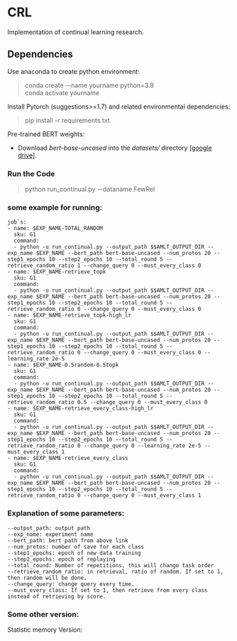 # CRL
Implementation of continual learning research.

## Dependencies

Use anaconda to create python environment:

> conda create --name yourname python=3.8 \
> conda activate yourname

Install Pytorch (suggestions>=1.7) and related environmental dependencies:

> pip install -r requirements.txt

Pre-trained BERT weights:
* Download *bert-base-uncased* into the *datasets/* directory [[google drive]](https://drive.google.com/drive/folders/1BGNdXrxy6W_sWaI9DasykTj36sMOoOGK).

### Run the Code

> python run_continual.py --dataname FewRel

### some example for running:
```
job`s:
- name: $EXP_NAME-TOTAL_RANDOM
  sku: G1
  command:
  - python -u run_continual.py --output_path $$AMLT_OUTPUT_DIR --exp_name $EXP_NAME --bert_path bert-base-uncased --num_protos 20 --step1_epochs 10 --step2_epochs 10 --total_round 5 --retrieve_random_ratio 1 --change_query 0 --must_every_class 0
- name: $EXP_NAME-retrieve_topk
  sku: G1
  command:
  - python -u run_continual.py --output_path $$AMLT_OUTPUT_DIR --exp_name $EXP_NAME --bert_path bert-base-uncased --num_protos 20 --step1_epochs 10 --step2_epochs 10 --total_round 5 --retrieve_random_ratio 0 --change_query 0 --must_every_class 0
- name: $EXP_NAME-retrieve_topk-high_lr
  sku: G1
  command:
  - python -u run_continual.py --output_path $$AMLT_OUTPUT_DIR --exp_name $EXP_NAME --bert_path bert-base-uncased --num_protos 20 --step1_epochs 10 --step2_epochs 10 --total_round 5 --retrieve_random_ratio 0 --change_query 0 --must_every_class 0 --learning_rate 2e-5
- name: $EXP_NAME-0.5random-0.5topk
  sku: G1
  command:
  - python -u run_continual.py --output_path $$AMLT_OUTPUT_DIR --exp_name $EXP_NAME --bert_path bert-base-uncased --num_protos 20 --step1_epochs 10 --step2_epochs 10 --total_round 5 --retrieve_random_ratio 0.5 --change_query 0 --must_every_class 0 
- name: $EXP_NAME-retrieve_every_class-high_lr
  sku: G1
  command:
  - python -u run_continual.py --output_path $$AMLT_OUTPUT_DIR --exp_name $EXP_NAME --bert_path bert-base-uncased --num_protos 20 --step1_epochs 10 --step2_epochs 10 --total_round 5 --retrieve_random_ratio 0 --change_query 0 --learning_rate 2e-5 --must_every_class 1
- name: $EXP_NAME-retrieve_every_class
  sku: G1
  command:
  - python -u run_continual.py --output_path $$AMLT_OUTPUT_DIR --exp_name $EXP_NAME --bert_path bert-base-uncased --num_protos 20 --step1_epochs 10 --step2_epochs 10 --total_round 5 --retrieve_random_ratio 0 --change_query 0 --must_every_class 1
```

### Explanation of some parameters:
```
--output_path: output path 
--exp_name: experiment name 
--bert_path: bert path from above link
--num_protos: number of save for each class
--step1_epochs: epoch of new data training 
--step2_epochs: epoch of replaying
--total_round: Number of repetitions, this will change task order
--retrieve_random_ratio: in retrieval, ratio of random. If set to 1, then random will be done.
--change_query: change query every time.
--must_every_class: If set to 1, then retrieve from every class instead of retrieving by score.
```


### Some other version:

Statistic memory Version:


